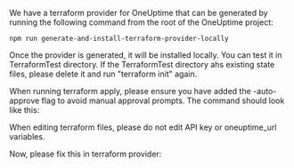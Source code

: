 We have a terraform provider for OneUptime that can be generated by running the following command from the root of the OneUptime project:

```
npm run generate-and-install-terraform-provider-locally
```

Once the provider is generated, it will be installed locally. You can test it in TerraformTest directory. If the TerraformTest directory ahs existing state files, please delete it and run "terraform init" again.

When running terraform apply, please ensure you have added the -auto-approve flag to avoid manual approval prompts. The command should look like this:

When editing terraform files, please do not edit API key or oneuptime_url variables. 

Now, please fix this in terraform provider: 

<PROMPT>